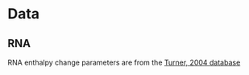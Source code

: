 # Data

## RNA

RNA enthalpy change parameters are from the [Turner, 2004 database](http://rna.urmc.rochester.edu/NNDB/turner04/index.html)
